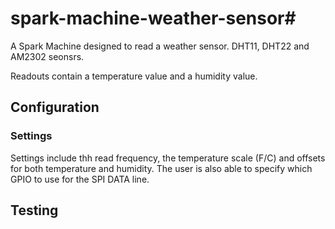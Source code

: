 # spark-machine-weather-sensor#
A Spark Machine designed to read a weather sensor.  DHT11, DHT22 and AM2302 seonsrs.

Readouts contain a temperature value and a humidity value.

## Configuration

### Settings

Settings include thh read frequency, the temperature scale (F/C) and offsets for
both temperature and humidity.  The user is also able to specify which GPIO to
use for the SPI DATA line.

## Testing
